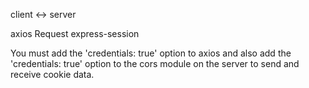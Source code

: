 client <-> server

axios Request
express-session

You must add the 'credentials: true' option to axios and also add the 'credentials: true' option to the cors module on the server to send and receive cookie data.